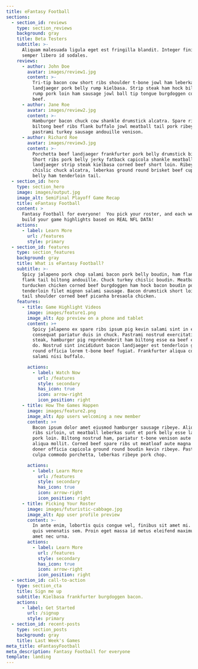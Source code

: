 ```yaml
---
title: eFantasy Football
sections:
  - section_id: reviews
    type: section_reviews
    background: gray
    title: Beta Testers
    subtitle: >-
      Aliquam malesuada ligula eget est fringilla blandit. Integer finibus
      semper libero id sodales. 
    reviews:
      - author: John Doe
        avatar: images/review1.jpg
        content: >-
          Tri-tip bacon cow short ribs shoulder t-bone jowl ham leberkas
          landjaeger pork belly rump kielbasa. Strip steak ham hock biltong,
          rump pork loin ham sausage jowl ball tip tongue burgdoggen corned
          beef.
      - author: Jane Roe
        avatar: images/review2.jpg
        content: >-
          Hamburger bacon chuck cow shankle drumstick alcatra. Spare ribs
          biltong beef ribs flank buffalo jowl meatball tail pork ribeye
          pastrami turkey sausage andouille venison.
      - author: Richard Roe
        avatar: images/review3.jpg
        content: >-
          Porchetta beef landjaeger frankfurter pork belly drumstick biltong.
          Short ribs pork belly jerky fatback capicola shankle meatball shank,
          landjaeger strip steak kielbasa corned beef short loin. Ribeye salami
          chislic chuck alcatra, leberkas ground round brisket beef cupim pork
          belly ham tenderloin tail.
  - section_id: hero
    type: section_hero
    image: images/output.jpg
    image_alt: SemiFinal Playoff Game Recap
    title: eFantasy Football
    content: >
      Fantasy Football for everyone!  You pick your roster, and each week we
      build your game highlights based on REAL NFL DATA!
    actions:
      - label: Learn More
        url: /features
        style: primary
  - section_id: features
    type: section_features
    background: gray
    title: What is eFantasy Football?
    subtitle: >-
      Spicy jalapeno pork chop salami bacon pork belly boudin, ham flank. Chuck
      flank tail biltong andouille. Chuck turkey chislic boudin. Meatball
      turducken chicken corned beef burgdoggen ham hock bacon boudin pork belly
      tenderloin filet mignon salami sausage. Bacon drumstick short loin tongue
      tail shoulder corned beef picanha bresaola chicken.
    features:
      - title: Game Highlight Videos
        image: images/feature1.png
        image_alt: App preview on a phone and tablet
        content: >+
          Spicy jalapeno ex spare ribs ipsum pig kevin salami sint in ea ut
          consequat pariatur duis in chuck. Pastrami nostrud exercitation strip
          steak, hamburger pig reprehenderit ham biltong esse ea beef excepteur
          do. Nostrud sint incididunt bacon landjaeger est tenderloin ground
          round officia lorem t-bone beef fugiat. Frankfurter aliqua consequat
          salami nisi buffalo.

        actions:
          - label: Watch Now
            url: /features
            style: secondary
            has_icon: true
            icon: arrow-right
            icon_position: right
      - title: How The Games Happen
        image: images/feature2.png
        image_alt: App users welcoming a new member
        content: >+
          Bacon ipsum dolor amet eiusmod hamburger sausage ribeye. Aliqua short
          ribs sirloin, ut meatball leberkas sunt et pork belly esse laborum
          pork loin. Biltong nostrud ham, pariatur t-bone venison aute shoulder
          aliqua mollit. Corned beef spare ribs ut meatloaf aute magna veniam
          doner officia capicola ground round boudin kevin ribeye. Pastrami
          culpa commodo porchetta, leberkas ribeye pork chop.

        actions:
          - label: Learn More
            url: /features
            style: secondary
            has_icon: true
            icon: arrow-right
            icon_position: right
      - title: Picking Your Roster
        image: images/futuristic-cabbage.jpg
        image_alt: App user profile preview
        content: >-
          In ante enim, lobortis quis congue vel, finibus sit amet mi. Aenean
          quis venenatis sem. Proin eget massa id metus eleifend maximus sit
          amet nec urna.
        actions:
          - label: Learn More
            url: /features
            style: secondary
            has_icon: true
            icon: arrow-right
            icon_position: right
  - section_id: call-to-action
    type: section_cta
    title: Sign me up
    subtitle: Kielbasa frankfurter burgdoggen bacon.
    actions:
      - label: Get Started
        url: /signup
        style: primary
  - section_id: recent-posts
    type: section_posts
    background: gray
    title: Last Week's Games
meta_title: eFantasyFootball
meta_description: Fantasy Football for everyone
template: landing
---
```

